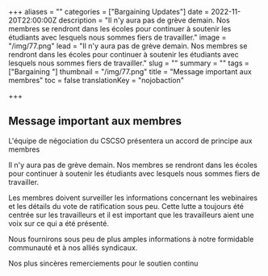 +++
aliases = ""
categories = ["Bargaining Updates"]
date = 2022-11-20T22:00:00Z
description = "Il n'y aura pas de grève demain. Nos membres se rendront dans les écoles pour continuer à soutenir les étudiants avec lesquels nous sommes fiers de travailler."
image = "/img/77.png"
lead = "Il n'y aura pas de grève demain. Nos membres se rendront dans les écoles pour continuer à soutenir les étudiants avec lesquels nous sommes fiers de travailler."
slug = ""
summary = ""
tags = ["Bargaining "]
thumbnail = "/img/77.png"
title = "Message important aux membres"
toc = false
translationKey = "nojobaction"

+++
## Message important aux membres

L'équipe de négociation du CSCSO présentera un accord de principe aux membres

Il n'y aura pas de grève demain. Nos membres se rendront dans les écoles pour continuer à soutenir les étudiants avec lesquels nous sommes fiers de travailler.

Les membres doivent surveiller les informations concernant les webinaires et les détails du vote de ratification sous peu. Cette lutte a toujours été centrée sur les travailleurs et il est important que les travailleurs aient une voix sur ce qui a été présenté.

Nous fournirons sous peu de plus amples informations à notre formidable communauté et à nos alliés syndicaux.

Nos plus sincères remerciements pour le soutien continu